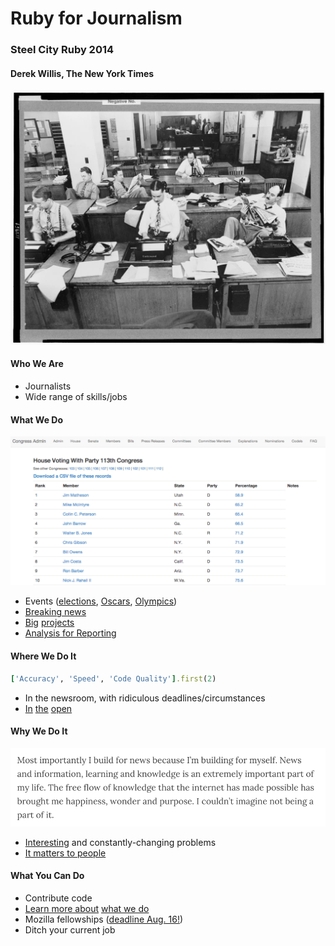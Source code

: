 # Ruby for Journalism
### Steel City Ruby 2014
#### Derek Willis, The New York Times

![NYT newsroom](nyt_newsroom.jpg)

#### Who We Are

* Journalists
* Wide range of skills/jobs

#### What We Do

![Congress Admin](congress_admin.png)

* Events ([elections](http://elections.nytimes.com/2012/results/president/big-board), [Oscars](http://oscars.nytimes.com/2014/ballot/9kca0m1j), [Olympics](http://sochi2014.nytimes.com/results))
* [Breaking news](http://projects.nytimes.com/clinton-schedules)
* [Big](https://projects.propublica.org/treatment/) [projects](http://projects.nytimes.com/toxic-waters/polluters/pennsylvania)
* [Analysis for Reporting](https://github.com/NYTimes/Fech)

#### Where We Do It

```ruby
['Accuracy', 'Speed', 'Code Quality'].first(2)
```

* In the newsroom, with ridiculous deadlines/circumstances
* [In](https://github.com/documentcloud) [the](https://github.com/propublica) [open](https://github.com/NYTimes)

#### Why We Do It

![Ryan Mark](ryan_mark.png)

* [Interesting](http://laurenrabaino.com/2014/07/why-develop-in-the-newsroom/) and constantly-changing problems
* [It matters to people](http://ryantmark.tumblr.com/post/92156514574/why-i-build-for-news)

#### What You Can Do

* Contribute code
* [Learn more about](http://www.ire.org/nicar/) [what we do](http://forjournalism.com/)
* Mozilla fellowships ([deadline Aug. 16!](http://opennews.org/fellowships/apply.html))
* Ditch your current job